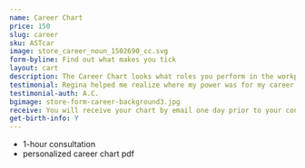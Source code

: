 ```yaml
---
name: Career Chart
price: 150
slug: career
sku: ASTcar
image: store_career_noun_1502690_cc.svg
form-byline: Find out what makes you tick
layout: cart
description: The Career Chart looks what roles you perform in the workplace, how to capitalize on your talents and how you gain status, success and prominence.
testimonial: Regina helped me realize where my power was for my career, how to best handle issues that arise in that domain, and what to simply not worry about anymore.
testimonial-auth: A.C.
bgimage: store-form-career-background3.jpg
receive: You will receive your chart by email one day prior to your consultation.
get-birth-info: Y
---
```

<!-- STORE -->
- 1-hour consultation
- personalized career chart pdf
